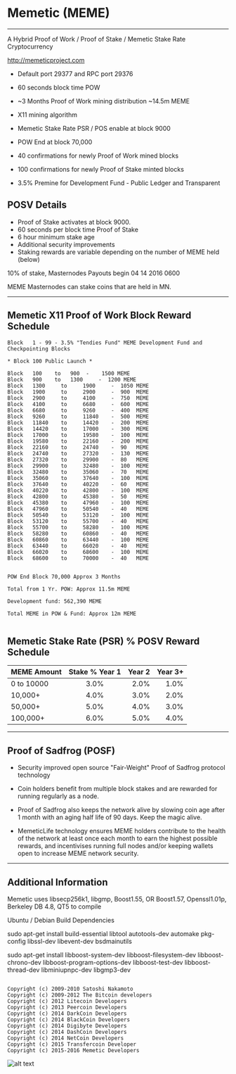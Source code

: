 Memetic (MEME)
===============
-------------------------------------------
A Hybrid Proof of Work / Proof of Stake / Memetic Stake Rate Cryptocurrency

http://memeticproject.com

 - Default port 29377 and RPC port 29376

 - 60 seconds block time POW
 - ~3 Months Proof of Work mining distribution ~14.5m MEME
 - X11 mining algorithm
 - Memetic Stake Rate PSR / POS enable at block 9000
 - POW End at block 70,000

 - 40 confirmations for newly Proof of Work mined blocks
 - 100 confirmations for newly Proof of Stake minted blocks
 - 3.5% Premine for Development Fund - Public Ledger and Transparent

  POSV Details
 ------------
  - Proof of Stake activates at block 9000.
  - 60 seconds per block time Proof of Stake
  - 6 hour minimum stake age
  - Additional security improvements
  - Staking rewards are variable depending on the number of MEME held (below)

10% of stake, Masternodes Payouts begin 04 14 2016 0600

MEME Masternodes can stake coins that are held in MN.

-------------------------------------------

Memetic X11 Proof of Work Block Reward Schedule
------------------------------------------------
```
Block   1 - 99 - 3.5% "Tendies Fund" MEME Development Fund and Checkpointing Blocks

* Block 100 Public Launch *

Block	100	   to 	900	 - 	  1500 MEME
Block	900	   to 	1300	 - 	1200 MEME
Block	1300	 to 	1900	 - 	1050 MEME
Block	1900	 to 	2900	 - 	900	 MEME
Block	2900	 to 	4100	 - 	750	 MEME
Block	4100	 to 	6680	 - 	600	 MEME
Block	6680	 to 	9260	 - 	400	 MEME
Block	9260	 to 	11840	 - 	500	 MEME
Block	11840	 to 	14420	 - 	200	 MEME
Block	14420	 to 	17000	 - 	300	 MEME
Block	17000	 to 	19580	 - 	100	 MEME
Block	19580	 to 	22160	 - 	200	 MEME
Block	22160	 to 	24740	 - 	90	 MEME
Block	24740	 to 	27320	 - 	130	 MEME
Block	27320	 to 	29900	 - 	80	 MEME
Block	29900	 to 	32480	 - 	100	 MEME
Block	32480	 to 	35060	 - 	70	 MEME
Block	35060	 to 	37640	 - 	100	 MEME
Block	37640	 to 	40220	 - 	60	 MEME
Block	40220	 to 	42800	 - 	100	 MEME
Block	42800	 to 	45380	 - 	50	 MEME
Block	45380	 to 	47960	 - 	100	 MEME
Block	47960	 to 	50540	 - 	40	 MEME
Block	50540	 to 	53120	 - 	100	 MEME
Block	53120	 to 	55700	 - 	40	 MEME
Block	55700	 to 	58280	 - 	100	 MEME
Block	58280	 to 	60860	 - 	40	 MEME
Block	60860	 to 	63440	 - 	100	 MEME
Block	63440	 to 	66020	 - 	40	 MEME
Block	66020	 to 	68600	 - 	100	 MEME
Block	68600	 to 	70000	 - 	40	 MEME


POW End Block 70,000 Approx 3 Months

Total from 1 Yr. POW: Approx 11.5m MEME

Development fund: 562,390 MEME

Total MEME in POW & Fund: Approx 12m MEME


```


Memetic Stake Rate (PSR) %  POSV Reward Schedule
---------------------------------

| MEME Amount    | Stake % Year 1|  Year 2  |  Year 3+ |
|:-------------|:-------------:|------------:|------------:|
 |0 to 10000  |  3.0%|  2.0% | 1.0% |
 |10,000+     |  4.0%| 3.0% | 2.0% |
 |50,000+  | 5.0% | 4.0% | 3.0% |
 |100,000+ |    6.0% | 5.0% | 4.0% |

----------------------------------


Proof of Sadfrog (POSF)
----------------
 - Security improved open source "Fair-Weight" Proof of Sadfrog protocol technology

 - Coin holders benefit from multiple block stakes and are rewarded for running regularly as a node.

 - Proof of Sadfrog also  keeps the network alive by slowing coin age after 1 month with an aging half life of 90 days. Keep the magic alive.

 - MemeticLife technology ensures MEME holders contribute to the health of the network at least once each month to earn the highest possible rewards, and incentivises running full nodes and/or keeping wallets open to increase MEME network security.

 -------------------------------
Additional Information
------------------------------

Memetic uses libsecp256k1, libgmp, Boost1.55, OR Boost1.57, Openssl1.01p, Berkeley DB 4.8, QT5 to compile

Ubuntu / Debian Build Dependencies

sudo apt-get install build-essential libtool autotools-dev automake pkg-config libssl-dev libevent-dev bsdmainutils

sudo apt-get install libboost-system-dev libboost-filesystem-dev libboost-chrono-dev libboost-program-options-dev libboost-test-dev libboost-thread-dev libminiupnpc-dev libgmp3-dev


```

Copyright (c) 2009-2010 Satoshi Nakamoto
Copyright (c) 2009-2012 The Bitcoin developers
Copyright (c) 2012 Litecoin Developers
Copyright (c) 2013 Peercoin Developers
Copyright (c) 2014 DarkCoin Developers
Copyright (c) 2014 BlackCoin Developers
Copyright (c) 2014 Digibyte Developers
Copyright (c) 2014 DashCoin Developers
Copyright (c) 2014 NetCoin Developers
Copyright (c) 2015 Transfercoin Developer
Copyright (c) 2015-2016 Memetic Developers

 ```

![alt text](http://i2.kym-cdn.com/photos/images/newsfeed/000/095/218/feels-good-man.jpg "Memetic approves")
